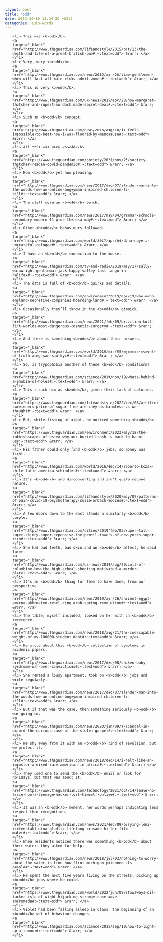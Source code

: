 ```yaml
---
layout: post
title: "odd"
date: 2023-10-10 12:34:56 +0530
categories: auto-words
---
```

<ol>

    <li> This was <b>odd</b>.
    <a 
    target="_blank" 
    href="http://www.theguardian.com/lifeandstyle/2015/oct/13/the-death-and-life-of-a-great-british-pub#:~:text=odd"> &rarr; </a>
    </li>
    <li> Very, very <b>odd</b>.
    <a 
    target="_blank" 
    href="http://www.theguardian.com/news/2015/apr/30/time-gentlemen-when-will-last-all-male-clubs-admit-women#:~:text=odd"> &rarr; </a>
    </li>
    <li> This is very <b>odd</b>.
    <a 
    target="_blank" 
    href="http://www.theguardian.com/uk-news/2015/apr/28/how-margaret-thatcher-and-rupert-murdoch-made-secret-deal#:~:text=odd"> &rarr; </a>
    </li>
    <li> Such an <b>odd</b> concept.
    <a 
    target="_blank" 
    href="http://www.theguardian.com/news/2018/aug/16/it-feels-impossible-to-beat-how-i-was-floored-by-menopause#:~:text=odd"> &rarr; </a>
    </li>
    <li> All this was very <b>odd</b>.
    <a 
    target="_blank" 
    href="https://www.theguardian.com/society/2021/nov/25/society-thatcher-reagan-covid-pandemic#:~:text=odd"> &rarr; </a>
    </li>
    <li> How <b>odd</b> yet how pleasing.
    <a 
    target="_blank" 
    href="http://www.theguardian.com/news/2017/dec/07/slender-man-into-the-woods-how-an-online-bogeyman-inspired-children-to-kill#:~:text=odd"> &rarr; </a>
    </li>
    <li> The staff were an <b>odd</b> bunch.
    <a 
    target="_blank" 
    href="http://www.theguardian.com/news/2017/may/04/grammar-schools-secondary-modern-11-plus-theresa-may#:~:text=odd"> &rarr; </a>
    </li>
    <li> Other <b>odd</b> behaviours followed.
    <a 
    target="_blank" 
    href="http://www.theguardian.com/world/2017/apr/04/dina-nayeri-ungrateful-refugee#:~:text=odd"> &rarr; </a>
    </li>
    <li> I have an <b>odd</b> connection to the house.
    <a 
    target="_blank" 
    href="http://www.theguardian.com/tv-and-radio/2019/may/17/sally-wainwright-gentleman-jack-happy-valley-last-tango-in-halifax#:~:text=odd"> &rarr; </a>
    </li>
    <li> The data is full of <b>odd</b> quirks and details.
    <a 
    target="_blank" 
    href="http://www.theguardian.com/environment/2019/apr/19/who-owns-england-secretive-companies-hoarding-land#:~:text=odd"> &rarr; </a>
    </li>
    <li> Occasionally they’ll throw in the <b>odd</b> gimmick.
    <a 
    target="_blank" 
    href="http://www.theguardian.com/news/2021/feb/09/brazilian-butt-lift-worlds-most-dangerous-cosmetic-surgery#:~:text=odd"> &rarr; </a>
    </li>
    <li> And there is something <b>odd</b> about their answers.
    <a 
    target="_blank" 
    href="http://www.theguardian.com/world/2016/mar/09/myanmar-moment-of-truth-aung-san-suu-kyi#:~:text=odd"> &rarr; </a>
    </li>
    <li> So, is trypophobia another of these <b>odd</b> conditions?
    <a 
    target="_blank" 
    href="http://www.theguardian.com/science/2019/nov/19/whats-behind-a-phobia-of-holes#:~:text=odd"> &rarr; </a>
    </li>
    <li> This struck him as <b>odd</b>, given their lack of calories.
    <a 
    target="_blank" 
    href="https://www.theguardian.com/lifeandstyle/2022/dec/08/artificial-sweeteners-price-of-sugar-free-are-they-as-harmless-as-we-thought#:~:text=odd"> &rarr; </a>
    </li>
    <li> But, while fishing at night, he noticed something <b>odd</b>.
    <a 
    target="_blank" 
    href="https://www.theguardian.com/environment/2023/may/18/the-rubbishscapes-of-essex-why-our-buried-trash-is-back-to-haunt-us#:~:text=odd"> &rarr; </a>
    </li>
    <li> His father could only find <b>odd</b> jobs, so money was tight.
    <a 
    target="_blank" 
    href="http://www.theguardian.com/world/2016/dec/14/roberto-kozak-chile-latin-america-schindler#:~:text=odd"> &rarr; </a>
    </li>
    <li> It’s <b>odd</b> and disconcerting and isn’t quite second nature.
    <a 
    target="_blank" 
    href="http://www.theguardian.com/lifeandstyle/2020/may/07/patterns-of-pain-covid-19-psychotherapy-susie-orbach-bodies#:~:text=odd"> &rarr; </a>
    </li>
    <li> A few doors down to the east stands a similarly <b>odd</b> couple.
    <a 
    target="_blank" 
    href="http://www.theguardian.com/cities/2019/feb/05/super-tall-super-skinny-super-expensive-the-pencil-towers-of-new-yorks-super-rich#:~:text=odd"> &rarr; </a>
    </li>
    <li> She had bad teeth, bad skin and an <b>odd</b> affect, he said later.
    <a 
    target="_blank" 
    href="http://www.theguardian.com/us-news/2019/aug/20/cult-of-columbine-how-the-high-school-shooting-motivated-a-murder-plot#:~:text=odd"> &rarr; </a>
    </li>
    <li> It’s an <b>odd</b> thing for them to have done, from our perspective.
    <a 
    target="_blank" 
    href="http://www.theguardian.com/news/2019/apr/26/ancient-egypt-amarna-akhenaten-rebel-king-arab-spring-revolution#:~:text=odd"> &rarr; </a>
    </li>
    <li> The table, myself included, looked on her with an <b>odd</b> reverence.
    <a 
    target="_blank" 
    href="http://www.theguardian.com/news/2018/aug/21/the-inescapable-weight-of-my-100000-student-debt#:~:text=odd"> &rarr; </a>
    </li>
    <li> He wrote about this <b>odd</b> collection of symptoms in academic papers.
    <a 
    target="_blank" 
    href="http://www.theguardian.com/news/2017/dec/08/shaken-baby-syndrome-war-over-convictions#:~:text=odd"> &rarr; </a>
    </li>
    <li> She rented a lousy apartment, took on <b>odd</b> jobs and wrote regularly.
    <a 
    target="_blank" 
    href="http://www.theguardian.com/news/2017/dec/07/slender-man-into-the-woods-how-an-online-bogeyman-inspired-children-to-kill#:~:text=odd"> &rarr; </a>
    </li>
    <li> But if that was the case, then something seriously <b>odd</b> was going on.
    <a 
    target="_blank" 
    href="http://www.theguardian.com/news/2020/jan/09/a-scandal-in-oxford-the-curious-case-of-the-stolen-gospel#:~:text=odd"> &rarr; </a>
    </li>
    <li> We shy away from it with an <b>odd</b> kind of revulsion, but we protect it.
    <a 
    target="_blank" 
    href="http://www.theguardian.com/news/2018/dec/14/i-felt-like-an-impostor-a-mixed-race-american-in-africa#:~:text=odd"> &rarr; </a>
    </li>
    <li> They used one to send the <b>odd</b> email or look for holidays, but that was about it.
    <a 
    target="_blank" 
    href="https://www.theguardian.com/technology/2021/oct/14/leave-no-trace-how-a-teenage-hacker-lost-himself-online#:~:text=odd"> &rarr; </a>
    </li>
    <li> It was an <b>odd</b> moment, her words perhaps indicating less respect than recognition.
    <a 
    target="_blank" 
    href="https://www.theguardian.com/news/2021/dec/09/burying-leni-riefenstahl-nina-gladitz-lifelong-crusade-hitler-film-maker#:~:text=odd"> &rarr; </a>
    </li>
    <li> When residents noticed there was something <b>odd</b> about their water, they asked for help.
    <a 
    target="_blank" 
    href="http://www.theguardian.com/news/2018/jul/03/nothing-to-worry-about-the-water-is-fine-how-flint-michigan-poisoned-its-people#:~:text=odd"> &rarr; </a>
    </li>
    <li> He spent the next five years living on the streets, picking up <b>odd</b> jobs where he could.
    <a 
    target="_blank" 
    href="https://www.theguardian.com/world/2022/jun/09/stowaways-oil-tanker-isle-of-wight-hijacking-strange-case-nave-andromeda#:~:text=odd"> &rarr; </a>
    </li>
    <li> Violet had been falling asleep in class, the beginning of an <b>odd</b> set of behaviour changes.
    <a 
    target="_blank" 
    href="http://www.theguardian.com/science/2015/sep/10/how-to-light-up-a-tumour#:~:text=odd"> &rarr; </a>
    </li>